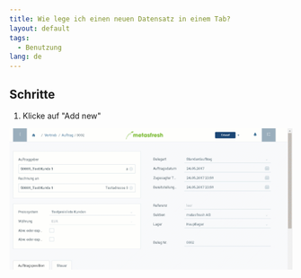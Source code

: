 ```yaml
---
title: Wie lege ich einen neuen Datensatz in einem Tab?
layout: default
tags:
  - Benutzung
lang: de
---
```



## Schritte

1. Klicke auf "Add new"

 ![](assets/neuerdatensatztab.gif)
